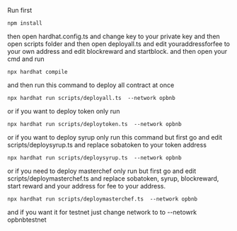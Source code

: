 Run first  
```shell
npm install 
```
then open hardhat.config.ts and change key to your private key and 
then open scripts folder and then open deployall.ts and edit youraddressforfee to your own address and edit blockreward and startblock.
and then open your cmd and run
```shell
npx hardhat compile 
```
and then run this command to deploy all contract at once 
```shell
npx hardhat run scripts/deployall.ts  --network opbnb 
```
or if you want to deploy token only run
```shell
npx hardhat run scripts/deploytoken.ts  --network opbnb 
```
or if you want to deploy syrup only run this command but first go and edit scripts/deploysyrup.ts and replace sobatoken to your token address 
```shell
npx hardhat run scripts/deploysyrup.ts  --network opbnb 
```
or if you need to deploy masterchef only run but first go and edit scripts/deploymasterchef.ts and replace sobatoken, syrup, blockreward, start reward and your address for fee to your address.
```shell
npx hardhat run scripts/deploymasterchef.ts  --network opbnb 
```
and if you want it for testnet just change network to to --netowrk opbnbtestnet
